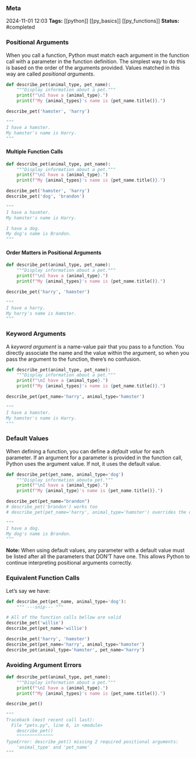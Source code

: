 ### Meta
2024-11-01 12:03
**Tags:** [[python]] [[py_basics]] [[py_functions]]
**Status:** #completed 

### Positional Arguments
When you call a function, Python must match each argument in the function call with a parameter in the function definition. The simplest way to do this is based on the order of the arguments provided. Values matched in this way are called *positional arguments*.

```Python title:example.py
def describe_pet(animal_type, pet_name):
	"""Display information about a pet."""
	print(f"\nI have a {animal_type}.")
	print(f"My {animal_types}'s name is {pet_name.title()}.")

describe_pet('hamster', 'harry')

"""
I have a hamster.
My hamster's name is Harry.
"""
```

#### Multiple Function Calls
```Python title:example.py
def describe_pet(animal_type, pet_name):
	"""Display information about a pet."""
	print(f"\nI have a {animal_type}.")
	print(f"My {animal_types}'s name is {pet_name.title()}.")

describe_pet('hamster', 'harry')
describe_pet('dog', 'brandon')

"""
I have a hasmter.
My hamster's name is Harry.

I have a dog.
My dog's name is Brandon.
"""
```

#### Order Matters in Positional Arguments
```Python title:example.py
def describe_pet(animal_type, pet_name):
	"""Display information about a pet."""
	print(f"\nI have a {animal_type}.")
	print(f"My {animal_types}'s name is {pet_name.title()}.")

describe_pet('harry', 'hamster')

"""
I have a harry.
My harry's name is Hamster.
"""
```

### Keyword Arguments
A *keyword argument* is a name-value pair that you pass to a function. You directly associate the name and the value within the argument, so when you pass the argument to the function, there’s no confusion.
```Python title:example.py
def describe_pet(animal_type, pet_name):
	"""Display information about a pet."""
	print(f"\nI have a {animal_type}.")
	print(f"My {animal_types}'s name is {pet_name.title()}.")

describe_pet(pet_name='harry', animal_type='hamster')

"""
I have a hamster.
My hamster's name is Harry.
"""
```

### Default Values
When defining a function, you can define a *default value* for each parameter. If an argument for a parameter is provided in the function call, Python uses the argument value. If not, it uses the default value.

```Python title:example.py
def describe_pet(pet_name, animal_type='dog')
	"""Display information abouta pet."""
	print(f"\nI have a {animal_type}.")
	print(f"My {animal_type}'s name is {pet_name.title()}.")

describe_pet(pet_name="brandon")
# describe_pet('brandon') works too
# describe_pet(pet_name='harry', animal_type='hamster') overrides the default parameters

"""
I have a dog.
My dog's name is Brandon.
"""
```

**Note:** When using default values, any parameter with a default value must be listed after all the parameters that DON’T have one. This allows Python to continue interpreting positional arguments correctly.

### Equivalent Function Calls
Let’s say we have:
```Python title:example.py
def describe_pet(pet_name, animal_type='dog'):
	""" ---snip--- """

# All of the function calls bellow are valid
describe_pet('willie')
describe_pet(pet_name='willie')

describe_pet('harry', 'hamster')
describe_pet(pet_name='harry', animal_type='hamster')
describe_pet(animal_type='hamster', pet_name='harry')
```

### Avoiding Argument Errors
```Python title:example.py
def describe_pet(animal_type, pet_name):
	"""Display information about a pet."""
	print(f"\nI have a {animal_type}.")
	print(f"My {animal_types}'s name is {pet_name.title()}.")

describe_pet()

"""
Traceback (most recent call last):
  File "pets.py", line 6, in <module>
    describe_pet()
    ^^^^^^^^^^^^^^
TypeError: describe_pet() missing 2 required positional arguments:
    'animal_type' and 'pet_name'
"""
```